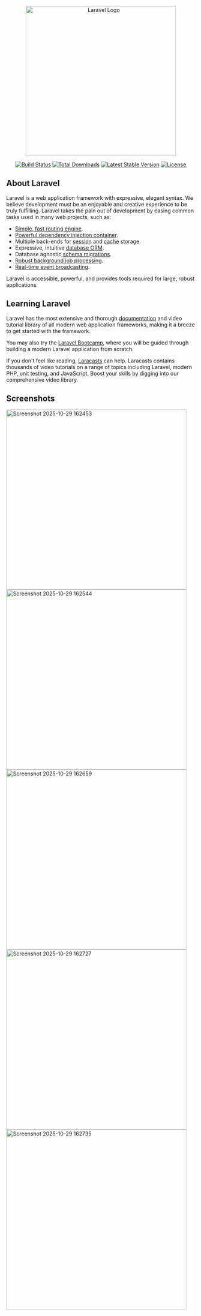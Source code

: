 <p align="center"><a href="https://laravel.com" target="_blank"><img src="https://raw.githubusercontent.com/laravel/art/master/logo-lockup/5%20SVG/2%20CMYK/1%20Full%20Color/laravel-logolockup-cmyk-red.svg" width="400" alt="Laravel Logo"></a></p>

<p align="center">
<a href="https://github.com/laravel/framework/actions"><img src="https://github.com/laravel/framework/workflows/tests/badge.svg" alt="Build Status"></a>
<a href="https://packagist.org/packages/laravel/framework"><img src="https://img.shields.io/packagist/dt/laravel/framework" alt="Total Downloads"></a>
<a href="https://packagist.org/packages/laravel/framework"><img src="https://img.shields.io/packagist/v/laravel/framework" alt="Latest Stable Version"></a>
<a href="https://packagist.org/packages/laravel/framework"><img src="https://img.shields.io/packagist/l/laravel/framework" alt="License"></a>
</p>

## About Laravel

Laravel is a web application framework with expressive, elegant syntax. We believe development must be an enjoyable and creative experience to be truly fulfilling. Laravel takes the pain out of development by easing common tasks used in many web projects, such as:

- [Simple, fast routing engine](https://laravel.com/docs/routing).
- [Powerful dependency injection container](https://laravel.com/docs/container).
- Multiple back-ends for [session](https://laravel.com/docs/session) and [cache](https://laravel.com/docs/cache) storage.
- Expressive, intuitive [database ORM](https://laravel.com/docs/eloquent).
- Database agnostic [schema migrations](https://laravel.com/docs/migrations).
- [Robust background job processing](https://laravel.com/docs/queues).
- [Real-time event broadcasting](https://laravel.com/docs/broadcasting).

Laravel is accessible, powerful, and provides tools required for large, robust applications.

## Learning Laravel

Laravel has the most extensive and thorough [documentation](https://laravel.com/docs) and video tutorial library of all modern web application frameworks, making it a breeze to get started with the framework.

You may also try the [Laravel Bootcamp](https://bootcamp.laravel.com), where you will be guided through building a modern Laravel application from scratch.

If you don't feel like reading, [Laracasts](https://laracasts.com) can help. Laracasts contains thousands of video tutorials on a range of topics including Laravel, modern PHP, unit testing, and JavaScript. Boost your skills by digging into our comprehensive video library.

## Screenshots

<img width="480" alt="Screenshot 2025-10-29 162453" src="https://github.com/user-attachments/assets/bc10a2dd-e707-4c0c-892c-67513425e110" />
<img width="480" alt="Screenshot 2025-10-29 162544" src="https://github.com/user-attachments/assets/f756437b-689f-4262-bd6d-9565478231de" />
<img width="480" alt="Screenshot 2025-10-29 162659" src="https://github.com/user-attachments/assets/823fb2ef-d4a5-43fa-80d7-f2cd2deff8d5" />
<img width="480" alt="Screenshot 2025-10-29 162727" src="https://github.com/user-attachments/assets/4a811928-d4ed-4f7c-9eb1-9fb6903fe8e7" />
<img width="480" alt="Screenshot 2025-10-29 162735" src="https://github.com/user-attachments/assets/0435fec2-5032-4e25-a980-b48d75d576d2" />
